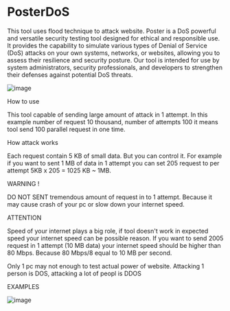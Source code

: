 # PosterDoS
This tool uses flood technique to attack website. Poster  is a DoS powerful and versatile security testing tool designed for ethical and responsible use. It provides the capability to simulate various types of Denial of Service (DoS) attacks on your own systems, networks, or websites, allowing you to assess their resilience and security posture. Our tool is intended for use by system administrators, security professionals, and developers to strengthen their defenses against potential DoS threats.


![image](https://github.com/offensivecyber03/PosterDoS/assets/71892943/92502398-6010-45d4-ab41-4fc428053857)

How to use
 
This tool capable of sending large amount of attack in 1 attempt. In this example number of request  10 thousand, number of attempts 100 it means tool send 100 parallel request in one time. 

How attack works
 
Each request contain 5 KB of small data. But you can control it. For example if you want to sent 1 MB of data in 1 attempt you can set 205 request to per attempt 5KB x 205 = 1025 KB ~ 1MB.

WARNING !
 
DO NOT SENT tremendous amount of request in to 1 attempt. Because it may cause crash of your pc or slow down your internet speed.

ATTENTION
 
Speed of your internet plays a big role, if tool doesn't work in expected speed your internet speed can be possible reason. If you want to send 2005 request in 1 attempt (10 MB data) your internet speed should be higher than 80 Mbps. Because 80 Mbps/8 equal to 10 MB per second.

Only 1 pc may not enough to test actual power of website. Attacking 1 person is DOS, attacking a lot of peopl is DDOS

EXAMPLES

![image](https://github.com/offensivecyber03/PosterDoS/assets/71892943/30222f4b-f26c-43c8-805d-01fcd9dfd98d)

 
